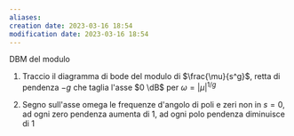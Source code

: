 ```yaml
---
aliases: 
creation date: 2023-03-16 18:54
modification date: 2023-03-16 18:54
---
```


DBM del modulo
1. Traccio il diagramma di bode del modulo di $\frac{\mu}{s^g}$, retta di pendenza $-g$ che taglia l'asse $0 \dB$ per $\omega = |\mu|^{1/g}$

2. Segno sull'asse omega le frequenze d'angolo di poli e zeri non in $s=0$, ad ogni zero pendenza aumenta di 1, ad ogni polo pendenza diminuisce di 1

